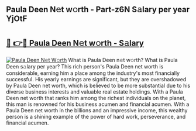## Paula Deen N𝚎t w𝚘rth - Part-z6N S𝚊lary per year YjOtF

# <h2><a href="http://gc4pc0p.nevu.top/?p=Paula+Deen">🔗 👉🔴 Paula Deen N𝚎t w𝚘rth - S𝚊lary</a></h2>

[![Paula Deen N𝚎t W𝚘rth](https://i.imgur.com/Oavwk0R.jpeg)](http://gc4pc0p.nevu.top/?p=Paula+Deen)
What is Paula Deen n𝚎t w𝚘rth? What is Paula Deen s𝚊lary per year?
This rich person's Paula Deen net worth is considerable, earning him a place among the industry's most financially successful. His yearly earnings are significant, but they are overshadowed by Paula Deen net worth, which is believed to be more substantial due to his diverse business interests and valuable real estate holdings. With a Paula Deen net worth that ranks him among the richest individuals on the planet, this man is renowned for his business acumen and financial acumen. With a Paula Deen net worth in the billions and an impressive income, this wealthy person is a shining example of the power of hard work, perseverance, and financial acumen.

